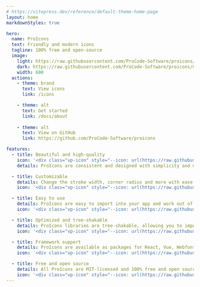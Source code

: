 ```yaml
---
# https://vitepress.dev/reference/default-theme-home-page
layout: home
markdownStyles: true

hero:
  name: ProIcons
  text: Friendly and modern icons
  tagline: 100% free and open-source
  image:
    light: https://raw.githubusercontent.com/ProCode-Software/proicons/main/.github/images/github-cover_light.png
    dark: https://raw.githubusercontent.com/ProCode-Software/proicons/main/.github/images/github-cover_dark.png
    width: 600
  actions:
    - theme: brand
      text: View icons
      link: /icons

    - theme: alt
      text: Get started
      link: /docs/about
      
    - theme: alt
      text: View on GitHub
      link: https://github.com/ProCode-Software/proicons

features:
  - title: Beautiful and high-quality
    icon: '<div class="vp-icon" style="--icon: url(https://raw.githubusercontent.com/ProCode-Software/proicons/main/icons/svg/sparkle.svg)"></div>'
    details: ProIcons are consistent and designed with simplicity and minimalism in mind.

  - title: Customizable
    details: Change the stroke width, corner radius and more with ease.
    icon: '<div class="vp-icon" style="--icon: url(https://raw.githubusercontent.com/ProCode-Software/proicons/main/icons/svg/color-palette.svg)"></div>'

  - title: Easy to use
    details: ProIcons are easy to import into your app and work out of the box.
    icon: '<div class="vp-icon" style="--icon: url(https://raw.githubusercontent.com/ProCode-Software/proicons/main/icons/svg/box.svg)"></div>'

  - title: Optimized and tree-shakable
    details: ProIcons libraries are tree-shakable, allowing you to import only the icons you need.
    icon: '<div class="vp-icon" style="--icon: url(https://raw.githubusercontent.com/ProCode-Software/proicons/main/icons/svg/bolt.svg)"></div>'

  - title: Framework support
    details: ProIcons are available as packages for React, Vue, Webfont, and Roblox.
    icon: '<div class="vp-icon" style="--icon: url(https://raw.githubusercontent.com/ProCode-Software/proicons/main/icons/svg/reactjs.svg)"></div>'

  - title: Free and open source
    details: All ProIcons are MIT-licensed and 100% free and open source, with zero premium icons.
    icon: '<div class="vp-icon" style="--icon: url(https://raw.githubusercontent.com/ProCode-Software/proicons/main/icons/svg/open-source.svg)"></div>'
---
```

<script setup>
import FrameworkList from './.vitepress/theme/components/home/FrameworkList.vue'

</script>

<FrameworkList />